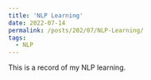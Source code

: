```yaml
---
title: 'NLP Learning'
date: 2022-07-14
permalink: /posts/202/07/NLP-Learning/
tags:
  - NLP
---
```


This is a record of my NLP learning.


